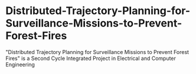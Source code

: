 # Distributed-Trajectory-Planning-for-Surveillance-Missions-to-Prevent-Forest-Fires
"Distributed Trajectory Planning for Surveillance Missions to Prevent Forest Fires" is a Second Cycle Integrated Project in Electrical and Computer Engineering
